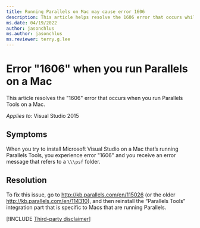 ```yaml
---
title: Running Parallels on Mac may cause error 1606
description: This article helps resolve the 1606 error that occurs while running Parallels on a Mac.
ms.date: 04/19/2022
author: jasonchlus
ms.author: jasonchlus
ms.reviewer: terry.g.lee
---
```


# Error "1606" when you run Parallels on a Mac

This article resolves the "1606" error that occurs when you run Parallels Tools on a Mac.

_Applies to:_&nbsp;Visual Studio 2015

## Symptoms

When you try to install Microsoft Visual Studio on a Mac that’s running Parallels Tools, you experience error "1606" and you receive an error message that refers to a `\\\psf` folder.

## Resolution

To fix this issue, go to http://kb.parallels.com/en/115026 (or the older http://kb.parallels.com/en/114310), and then reinstall the “Parallels Tools” integration part that is specific to Macs that are running Parallels.

[!INCLUDE [Third-party disclaimer](../../../includes/third-party-contact-disclaimer.md)]
